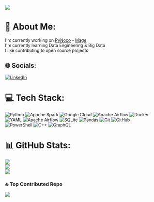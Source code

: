 [![](https://visitcount.itsvg.in/api?id=TalaatHasanin&icon=5&color=0)](https://visitcount.itsvg.in)

# 💫 About Me:
I'm currently working on [PyNoco](https://github.com/TalaatHasanin/nocodb-python-client) - [Mage](https://github.com/mage-ai/mage-ai)
<br>
I'm currently learning Data Engineering & Big Data
<br>
I like contributing to open source projects


## 🌐 Socials:
[![LinkedIn](https://img.shields.io/badge/LinkedIn-%230077B5.svg?logo=linkedin&logoColor=white)](https://linkedin.com/in/talaat-hasanin) 

# 💻 Tech Stack:
![Python](https://img.shields.io/badge/python-3670A0?style=for-the-badge&logo=python&logoColor=ffdd54) 
![Apache Spark](https://img.shields.io/badge/Apache%20Spark-FDEE21?style=for-the-badge&logo=apachespark&logoColor=black) 
![Google Cloud](https://img.shields.io/badge/GoogleCloud-%234285F4.svg?style=for-the-badge&logo=google-cloud&logoColor=white) ![Apache Airflow](https://img.shields.io/badge/Apache%20Airflow-017CEE?style=for-the-badge&logo=Apache%20Airflow&logoColor=white)
![Docker](https://img.shields.io/badge/docker-%230db7ed.svg?style=for-the-badge&logo=docker&logoColor=white) 
![YAML](https://img.shields.io/badge/yaml-%23ffffff.svg?style=for-the-badge&logo=yaml&logoColor=151515) 
![Apache Airflow](https://img.shields.io/badge/Apache%20Airflow-017CEE?style=for-the-badge&logo=Apache%20Airflow&logoColor=white) 
![SQLite](https://img.shields.io/badge/sqlite-%2307405e.svg?style=for-the-badge&logo=sqlite&logoColor=white) 
![Pandas](https://img.shields.io/badge/pandas-%23150458.svg?style=for-the-badge&logo=pandas&logoColor=white) 
![Git](https://img.shields.io/badge/git-%23F05033.svg?style=for-the-badge&logo=git&logoColor=white) 
![GitHub](https://img.shields.io/badge/github-%23121011.svg?style=for-the-badge&logo=github&logoColor=white) 
![PowerShell](https://img.shields.io/badge/PowerShell-%235391FE.svg?style=for-the-badge&logo=powershell&logoColor=white) 
![C++](https://img.shields.io/badge/c++-%2300599C.svg?style=for-the-badge&logo=c%2B%2B&logoColor=white) 
![GraphQL](https://img.shields.io/badge/-GraphQL-E10098?style=for-the-badge&logo=graphql&logoColor=white)

# 📊 GitHub Stats:
![](https://github-readme-stats.vercel.app/api?username=TalaatHasanin&theme=neon&hide_border=false&include_all_commits=true&count_private=true)<br/>
![](https://github-readme-streak-stats.herokuapp.com/?user=TalaatHasanin&theme=neon&hide_border=false)<br/>
![](https://github-readme-stats.vercel.app/api/top-langs/?username=TalaatHasanin&theme=neon&hide_border=false&include_all_commits=true&count_private=true&layout=compact)

### 🔝 Top Contributed Repo
![](https://github-contributor-stats.vercel.app/api?username=TalaatHasanin&limit=2&theme=neon)
